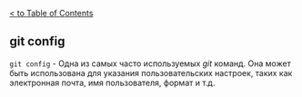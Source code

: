 [< to Table of Contents](./readme.md)

## git config

`git config` - Одна из самых часто используемых *git* команд. Она может быть использована для указания пользовательских настроек, таких как электронная почта, имя пользователя, формат и т.д.